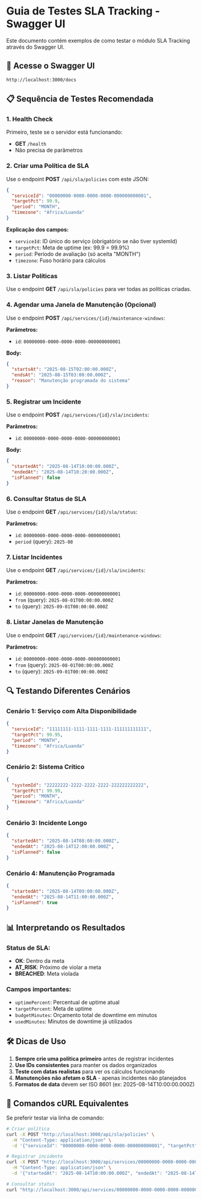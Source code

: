 # Guia de Testes SLA Tracking - Swagger UI

Este documento contém exemplos de como testar o módulo SLA Tracking através do Swagger UI.

## 🚀 Acesse o Swagger UI

```
http://localhost:3000/docs
```

## 📋 Sequência de Testes Recomendada

### 1. Health Check
Primeiro, teste se o servidor está funcionando:
- **GET** `/health`
- Não precisa de parâmetros

### 2. Criar uma Política de SLA
Use o endpoint **POST** `/api/sla/policies` com este JSON:

```json
{
  "serviceId": "00000000-0000-0000-0000-000000000001",
  "targetPct": 99.9,
  "period": "MONTH",
  "timezone": "Africa/Luanda"
}
```

**Explicação dos campos:**
- `serviceId`: ID único do serviço (obrigatório se não tiver systemId)
- `targetPct`: Meta de uptime (ex: 99.9 = 99.9%)
- `period`: Período de avaliação (só aceita "MONTH")
- `timezone`: Fuso horário para cálculos

### 3. Listar Políticas
Use o endpoint **GET** `/api/sla/policies` para ver todas as políticas criadas.

### 4. Agendar uma Janela de Manutenção (Opcional)
Use o endpoint **POST** `/api/services/{id}/maintenance-windows`:

**Parâmetros:**
- `id`: `00000000-0000-0000-0000-000000000001`

**Body:**
```json
{
  "startsAt": "2025-08-15T02:00:00.000Z",
  "endsAt": "2025-08-15T03:00:00.000Z",
  "reason": "Manutenção programada do sistema"
}
```

### 5. Registrar um Incidente
Use o endpoint **POST** `/api/services/{id}/sla/incidents`:

**Parâmetros:**
- `id`: `00000000-0000-0000-0000-000000000001`

**Body:**
```json
{
  "startedAt": "2025-08-14T10:00:00.000Z",
  "endedAt": "2025-08-14T10:20:00.000Z",
  "isPlanned": false
}
```

### 6. Consultar Status de SLA
Use o endpoint **GET** `/api/services/{id}/sla/status`:

**Parâmetros:**
- `id`: `00000000-0000-0000-0000-000000000001`
- `period` (query): `2025-08`

### 7. Listar Incidentes
Use o endpoint **GET** `/api/services/{id}/sla/incidents`:

**Parâmetros:**
- `id`: `00000000-0000-0000-0000-000000000001`
- `from` (query): `2025-08-01T00:00:00.000Z`
- `to` (query): `2025-09-01T00:00:00.000Z`

### 8. Listar Janelas de Manutenção
Use o endpoint **GET** `/api/services/{id}/maintenance-windows`:

**Parâmetros:**
- `id`: `00000000-0000-0000-0000-000000000001`
- `from` (query): `2025-08-01T00:00:00.000Z`
- `to` (query): `2025-09-01T00:00:00.000Z`

## 🔍 Testando Diferentes Cenários

### Cenário 1: Serviço com Alta Disponibilidade
```json
{
  "serviceId": "11111111-1111-1111-1111-111111111111",
  "targetPct": 99.95,
  "period": "MONTH",
  "timezone": "Africa/Luanda"
}
```

### Cenário 2: Sistema Crítico
```json
{
  "systemId": "22222222-2222-2222-2222-222222222222",
  "targetPct": 99.99,
  "period": "MONTH",
  "timezone": "Africa/Luanda"
}
```

### Cenário 3: Incidente Longo
```json
{
  "startedAt": "2025-08-14T08:00:00.000Z",
  "endedAt": "2025-08-14T12:00:00.000Z",
  "isPlanned": false
}
```

### Cenário 4: Manutenção Programada
```json
{
  "startedAt": "2025-08-14T09:00:00.000Z",
  "endedAt": "2025-08-14T11:00:00.000Z",
  "isPlanned": true
}
```

## 📊 Interpretando os Resultados

### Status de SLA:
- **OK**: Dentro da meta
- **AT_RISK**: Próximo de violar a meta
- **BREACHED**: Meta violada

### Campos importantes:
- `uptimePercent`: Percentual de uptime atual
- `targetPercent`: Meta de uptime
- `budgetMinutes`: Orçamento total de downtime em minutos
- `usedMinutes`: Minutos de downtime já utilizados

## 🛠️ Dicas de Uso

1. **Sempre crie uma política primeiro** antes de registrar incidentes
2. **Use IDs consistentes** para manter os dados organizados
3. **Teste com datas realistas** para ver os cálculos funcionando
4. **Manutenções não afetam o SLA** - apenas incidentes não planejados
5. **Formatos de data** devem ser ISO 8601 (ex: 2025-08-14T10:00:00.000Z)

## 🔧 Comandos cURL Equivalentes

Se preferir testar via linha de comando:

```bash
# Criar política
curl -X POST "http://localhost:3000/api/sla/policies" \
  -H "Content-Type: application/json" \
  -d '{"serviceId": "00000000-0000-0000-0000-000000000001", "targetPct": 99.9, "period": "MONTH", "timezone": "Africa/Luanda"}'

# Registrar incidente
curl -X POST "http://localhost:3000/api/services/00000000-0000-0000-0000-000000000001/sla/incidents" \
  -H "Content-Type: application/json" \
  -d '{"startedAt": "2025-08-14T10:00:00.000Z", "endedAt": "2025-08-14T10:20:00.000Z", "isPlanned": false}'

# Consultar status
curl "http://localhost:3000/api/services/00000000-0000-0000-0000-000000000001/sla/status?period=2025-08"
```
